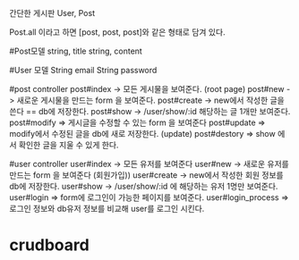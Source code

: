간단한 게시판
User, Post

Post.all 이라고 하면
[post, post, post]와 같은 형태로 담겨 있다.

#Post모델
string, title
string, content

#User 모델
String email
String password

#post controller
  post#index -> 모든 게시물을 보여준다.  (root page)
  post#new -> 새로운 게시물을 만드는 form 을 보여준다.
  post#create -> new에서 작성한 글을 쓴다 == db에 저장한다.
  post#show  -> /user/show/:id 해당하는 글 1개만 보여준다.
  post#modify => 게시글을 수정할 수 있는 form 을 보여준다
  post#update => modify에서 수정된 글을 db에 새로 저장한다. (update)
  post#destory => show 에서 확인한 글을 지울 수 있게 한다.

#user controller
  user#index -> 모든 유저를 보여준다
  user#new -> 새로운 유저를 만드는 form 을 보여준다 (회원가입))
  user#create -> new에서 작성한 회원 정보를 db에 저장한다.
  user#show -> /user/show/:id 에 해당하는 유저 1명만 보여준다.
  user#login => form에 로그인이 가능한 페이지를 보여준다.
  user#login_process => 로그인 정보와 db유저 정보를 비교해 user를 로그인 시킨다. 
# crudboard
